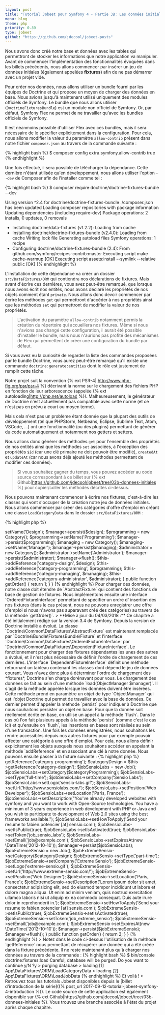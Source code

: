 ```yaml
---
layout: post
title: "Tutorial Jobeet pour Symfony 4 - Partie 3B: Les données initiales"
menu: blog
theme: php
priority: 0.80
type: jobeet
github: "https://github.com/jdecool/jobeet-posts"
---
```


Nous avons donc créé notre base et données avec les tables qui permettront de stocker les informations que notre application va manipuler. Avant de commencer l'implémentation des fonctionnalités évoquées dans les billets précédents, nous allons commencer par insérer un jeu de données initiales (également appelées **fixtures**) afin de ne pas démarrer avec un projet vide.

Pour créer nos données, nous allons utiliser un bundle fourni par les équipes de Doctrine et qui propose un moyen de charger des données en base. Nous avions jusqu'à maintenant utilisé uniquement des modules officiels de Symfony. Le bundle que nous allons utiliser (`DoctrineFixturesBundle`) est un module non officiel de Symfony. Or, par défaut, Symfony Flex ne permet de ne travailler qu'avec les bundles officiels de Symfony.

Il est néanmoins possible d'utiliser Flex avec ces bundles, mais il sera nécessaire de le spécifier explicitement dans la configuration. Pour cela, nous allons modifier la valeur du paramètre `allow-contrib` présent dans notre fichier `composer.json` au travers de la commande suivante :

{% highlight bash %}
$ composer config extra.symfony.allow-contrib true
{% endhighlight %}

Une fois effectué, il sera possible de télécharger la dépendance. Cette dernière n'étant utilisée qu'en développement, nous allons utiliser l'option `--dev` de Composer afin de l'installer comme tel :

{% highlight bash %}
$ composer require doctrine/doctrine-fixtures-bundle --dev

Using version ^2.4 for doctrine/doctrine-fixtures-bundle
./composer.json has been updated
Loading composer repositories with package information
Updating dependencies (including require-dev)
Package operations: 2 installs, 0 updates, 0 removals
  - Installing doctrine/data-fixtures (v1.2.2): Loading from cache
  - Installing doctrine/doctrine-fixtures-bundle (v2.4.0): Loading from cache
Writing lock file
Generating autoload files
Symfony operations: 1 recipe
  - Configuring doctrine/doctrine-fixtures-bundle (2.4): From github.com/symfony/recipes-contrib:master
Executing script make cache-warmup [OK]
Executing script assets:install --symlink --relative public [OK]
{% endhighlight %}

L'installation de cette dépendance va créer un dossier `src/DataFixtures/ORM` qui contiendra nos déclarations de fixtures. Mais avant d'écrire ces dernières, vous avez peut-être remarqué, que lorsque nous avons écrit nos entités, nous avons déclaré les propriétés de nos objets comment étant `private`. Nous allons donc devoir commencer par écrire les méthodes `get` qui permettront d'accéder à nos propriétés ainsi que les méthodes `set` qui permettront de modifier la valeur de nos propriétés.

> L'activation du paramètre `allow-contrib` notamment permis la création du répertoire qui accueillera nos fixtures. Même si nous n'avions pas changé cette configuration, il aurait été possible d'installer le bundle, mais nous n'aurions pas profité des mécanismes de Flex qui permettent de créer une configuration du bundle par défaut.

Si vous avez eu la curiosité de regarder la liste des commandes proposées par le bundle Doctrine, vous aurez peut-être remarqué qu'il existe une commande `doctrine:generate:entities` dont le rôle est justement de remplir cette tâche.

Notre projet suit la convention {% ext PSR-4| http://www.php-fig.org/psr/psr-4 %} décrivant la norme sur le chargement des fichiers PHP en fonction de leur arborescence (appelée {% ext autoloading|http://php.net/autoload %}). Malheureusement, le générateur de Doctrine n'est actuellement pas compatible avec cette norme (et ce n'est pas en prévu à court ou moyen terme).

Mais cela n'est pas un problème étant donnée que la plupart des outils de développement (tel que PHPStorm, Netbeans, Eclipse, Sublime Text, Atom, VSCode, ...) ont une fonctionnalité (ou des plugins) permettant de générer du code automatiquement et notamment nos getters et setters.

Nous allons donc générer des méthodes `get` pour l'ensemble des propriétés de nos entités ainsi que les méthodes `set` associées, à l'exception des propriétés `$id` (car une clé primaire ne doit pouvoir être modifié), `createdAt` et `updateAt` (car nous avons déjà ajouté les méthodes permettant de modifier ces données).

> Si vous souhaitez gagner du temps, vous pouvez accéder au code source correspondant à ce billet sur {% ext Github|https://github.com/jdecool/jobeet/tree/03b-donnees-initiales %} pour copier/coller les méthodes décrites ci-dessus.

Nous pouvons maintenant commencer à écrire nos fixtures, c'est-à-dire les classes qui vont s'occuper de la création notre jeu de données initiales. Nous allons commencer par créer des catégories d'offre d'emploi en créant une classe `LoadCategoryData` dans le dossier `src/DataFixtures/ORM` :

{% highlight php %}
<?php //src/DataFixtures/ORM/LoadCategoryData.php

namespace App\DataFixtures\ORM;

use App\Entity\Category;
use Doctrine\Common\DataFixtures\AbstractFixture;
use Doctrine\Common\DataFixtures\OrderedFixtureInterface;
use Doctrine\Common\Persistence\ObjectManager;

class LoadCategoryData extends AbstractFixture implements OrderedFixtureInterface
{
    public function load(ObjectManager $manager)
    {
        $design = new Category();
        $design->setName('Design');
        $manager->persist($design);

        $programming = new Category();
        $programming->setName('Programming');
        $manager->persist($programming);

        $managing = new Category();
        $managing->setName('Manager');
        $manager->persist($managing);

        $administrator = new Category();
        $administrator->setName('Administrator');
        $manager->persist($administrator);

        $manager->flush();

        $this->addReference('category-design', $design);
        $this->addReference('category-programming', $programming);
        $this->addReference('category-managing', $managing);
        $this->addReference('category-administrator', $administrator);
    }

    public function getOrder()
    {
        return 1;
    }
}
{% endhighlight  %}

Pour charger des données, notre classe doit étendre de `AbstractFixture` qui contient des fonctions de base de gestion de fixtures. Nous implémentons ensuite une interface `OrderedFixtureInterface` permettant de spécifier un ordre d' insertion des nos fixtures (dans le cas présent, nous ne pouvons enregistrer une offre d'emploi si nous n'avons pas auparavant créé des catégories) au travers de la méthode `getOrder()`.

> **Mise à jour du 04/03/2018 :** Ce chapitre a été initialement rédigé sur la version 3.4 de Symfony. Depuis la version de Doctrine installé a évolué. La classe `Doctrine\Common\DataFixtures\AbstractFixture` est maintenant remplacée par `Doctrine\Bundle\FixturesBundle\Fixture` et l'interface `Doctrine\Common\DataFixtures\OrderedFixtureInterface` par `Doctrine\Common\DataFixtures\DependentFixtureInterface`. Le fonctionnement pour charger des fixtures dépendantes les unes des autres a évolué, et il n'est plus nécessaire de définir l'ordre de chargement de ces dernières. L'interface `DependentFixtureInterface` définit une méthode retournant un tableau contenant les classes dont dépend le jeu de données courant. Vous n'avez donc plus à déterminer l'ordre de chargement des *fixtures*, Doctrine s'en charge dorénavant pour vous.

Le chargement des données se fait au sein d'une méthode `load(ObjectManager $manager)`. Il s'agit de la méthode appelée lorsque les données doivent être insérées. Cette méthode prend en paramètre un objet de type `ObjectManager` qui est l'objet Doctrine qui permet de travailler avec la base de données.

Ce dernier permet d'appeler la méthode `persist` pour indiquer à Doctrine que nous souhaitons persister un objet en base. Pour que la donnée soit réellement écrite en base, on utilise un appel à la méthode `flush`. Dans le cas où l'on fait plusieurs appels à la méthode `persist` (comme c'est le cas ici) et qu'ensuite on `flush`, les insertions en bases sont réalisés au sein d'une transaction.

Une fois les données enregistrées, nous souhaitons les rendre accessibles depuis nos autres fixtures pour par exemple pouvoir affecter une catégorie à une offre d'emploi. Pour cela, nous allons définir explicitement les objets auxquels nous souhaitons accéder en appelant la méthode `addReference` et en associant une clé à notre donnée.

Nous pouvons ensuite passer à la fixture suivante :

{% highlight php %}
<?php  //src/DataFixtures/ORM/LoadJobData.php

namespace App\DataFixtures\ORM;

use App\Entity\Job;
use Doctrine\Common\DataFixtures\AbstractFixture;
use Doctrine\Common\DataFixtures\OrderedFixtureInterface;
use Doctrine\Common\Persistence\ObjectManager;

class LoadJobData extends AbstractFixture implements OrderedFixtureInterface
{
    public function load(ObjectManager $manager)
    {
        $categoryProgramming = $this->getReference('category-programming');
        $categoryDesign = $this->getReference('category-design');

        $jobSensioLabs = new Job();
        $jobSensioLabs->setCategory($categoryProgramming);
        $jobSensioLabs->setType('full-time');
        $jobSensioLabs->setCompany('Sensio Labs');
        $jobSensioLabs->setLogo('sensio-labs.gif');
        $jobSensioLabs->setUrl('http://www.sensiolabs.com/');
        $jobSensioLabs->setPosition('Web Developer');
        $jobSensioLabs->setLocation('Paris, France');
        $jobSensioLabs->setDescription("You've already developed websites with symfony and you want to work with Open-Source technologies. You have a minimum of 3 years experience in web development with PHP or Java and you wish to participate to development of Web 2.0 sites using the best frameworks available.");
        $jobSensioLabs->setHowToApply('Send your resume to fabien.potencier [at] sensio.com');
        $jobSensioLabs->setIsPublic(true);
        $jobSensioLabs->setIsActivated(true);
        $jobSensioLabs->setToken('job_sensio_labs');
        $jobSensioLabs->setEmail('job@example.com');
        $jobSensioLabs->setExpiresAt(new \DateTime('2012-10-10'));
        $manager->persist($jobSensioLabs);

        $jobExtremeSensio = new Job();
        $jobExtremeSensio->setCategory($categoryDesign);
        $jobExtremeSensio->setType('part-time');
        $jobExtremeSensio->setCompany('Extreme Sensio');
        $jobExtremeSensio->setLogo('extreme-sensio.gif');
        $jobExtremeSensio->setUrl('http://www.extreme-sensio.com/');
        $jobExtremeSensio->setPosition('Web Designer');
        $jobExtremeSensio->setLocation('Paris, France');
        $jobExtremeSensio->setDescription('Lorem ipsum dolor sit amet, consectetur adipisicing elit, sed do eiusmod tempor incididunt ut labore et dolore magna aliqua. Ut enim ad minim veniam, quis nostrud exercitation ullamco laboris nisi ut aliquip ex ea commodo consequat. Duis aute irure dolor in reprehenderit in.');
        $jobExtremeSensio->setHowToApply('Send your resume to fabien.potencier [at] sensio.com');
        $jobExtremeSensio->setIsPublic(true);
        $jobExtremeSensio->setIsActivated(true);
        $jobExtremeSensio->setToken('job_extreme_sensio');
        $jobExtremeSensio->setEmail('job@example.com');
        $jobExtremeSensio->setExpiresAt(new \DateTime('2012-10-10'));
        $manager->persist($jobExtremeSensio);

        $manager->flush();
    }

    public function getOrder()
    {
        return 2;
    }
}
{% endhighlight %}

> Notez dans le code ci-dessus l'utilisation de la méthode `getReference` nous permettant de récupérer une donnée qui a été créée dans la fixture précédente.

Il ne reste maintenant plus qu'à charger nos données au travers de la commande :

{% highlight bash %}
$ bin/console doctrine:fixtures:load
Careful, database will be purged. Do you want to continue y/N ?y
  > purging database
  > loading [1] App\DataFixtures\ORM\LoadCategoryData
  > loading [2] App\DataFixtures\ORM\LoadJobData
{% endhighlight %}

Et voilà !

> Retrouvez tous les tutorials Jobeet disponibles depuis le [billet d'introduction de la série]({% post_url 2017-09-12-tutorial-jobeet-symfony-4-introduction %}). Le code source de cette application est également disponible sur {% ext Github|https://github.com/jdecool/jobeet/tree/03b-donnees-initiales %}. Vous trouvez une branche associée à l'état du projet après chaque chapitre.
